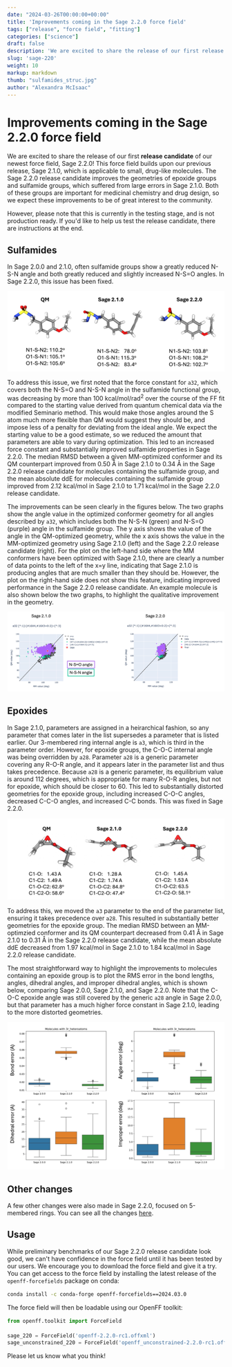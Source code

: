```yaml
---
date: "2024-03-26T00:00:00+00:00"
title: 'Improvements coming in the Sage 2.2.0 force field'
tags: ["release", "force field", "fitting"]
categories: ["science"]
draft: false
description: 'We are excited to share the release of our first release candidate of our newest force field, Sage 2.2.0! '
slug: 'sage-220'
weight: 10
markup: markdown
thumb: "sulfamides_struc.jpg"
author: "Alexandra McIsaac"
---
```


# Improvements coming in the Sage 2.2.0 force field

We are excited to share the release of our first **release candidate** of our newest force field, Sage 2.2.0! 
This force field builds upon our previous release, Sage 2.1.0, which is applicable to small, drug-like molecules.
The Sage 2.2.0 release candidate improves the geometries of epoxide groups and sulfamide groups, which suffered from large errors in Sage 2.1.0.
Both of these groups are important for medicinal chemistry and drug design, so we expect these improvements to be of great interest to the community.

However, please note that this is currently in the testing stage, and is not production ready.
If you'd like to help us test the release candidate, there are instructions at the end.

## Sulfamides
In Sage 2.0.0 and 2.1.0, often sulfamide groups show a greatly reduced N-S-N angle and both greatly reduced and slightly increased N-S=O angles.
In Sage 2.2.0, this issue has been fixed.

![image](sulfamides_struc.jpg)

To address this issue, we first noted that the force constant for `a32`, which covers both the N-S=O and N-S-N angle in the sulfamide functional group, was decreasing by more than 100 kcal/mol/rad<sup>2</sup> over the course of the FF fit compared to the starting value derived from quantum chemical data via the modified Seminario method.
This would make those angles around the S atom much more flexible than QM would suggest they should be, and impose less of a penalty for deviating from the ideal angle.
We expect the starting value to be a good estimate, so we reduced the amount that parameters are able to vary during optimization.
This led to an increased force constant and substantially improved sulfamide properties in Sage 2.2.0.
The median RMSD between a given MM-optimized conformer and its QM counterpart improved from 0.50 Å in Sage 2.1.0 to 0.34 Å in the Sage 2.2.0 release candidate for molecules containing the sulfamide group, and the mean absolute ddE for molecules containing the sulfamide group improved from 2.12 kcal/mol in Sage 2.1.0 to 1.71 kcal/mol in the Sage 2.2.0 release candidate.

The improvements can be seen clearly in the figures below. 
The two graphs show the angle value in the optimized conformer geometry for all angles described by `a32`, which includes both the N-S-N (green) and N-S=O (purple) angle in the sulfamide group. 
The y axis shows the value of the angle in the QM-optimized geometry, while the x axis shows the value in the MM-optimized geometry using Sage 2.1.0 (left) and the Sage 2.2.0 release candidate (right).
For the plot on the left-hand side where the MM conformers have been optimized with Sage 2.1.0, there are clearly a number of data points to the left of the x=y line, indicating that Sage 2.1.0 is producing angles that are much smaller than they should be.
However, the plot on the right-hand side does not show this feature, indicating improved performance in the Sage 2.2.0 release candidate.
An example molecule is also shown below the two graphs, to highlight the qualitative improvement in the geometry.

![image](sulfamides.jpg)

## Epoxides
In Sage 2.1.0, parameters are assigned in a heirarchical fashion, so any parameter that comes later in the list supersedes a parameter that is listed earlier.
Our 3-membered ring internal angle is `a3`, which is third in the parameter order. 
However, for epoxide groups, the C-O-C internal angle was being overridden by `a28`. Parameter `a28` is a generic parameter covering any R-O-R angle, and it appears later in the parameter list and thus takes precedence.
Because `a28` is a generic parameter, its equilibrium value is around 112 degrees, which is appropriate for many R-O-R angles, but not for epoxide, which should be closer to 60. 
This led to substantially distorted geometries for the epoxide group, including increased C-O-C angles, decreased C-C-O angles, and increased C-C bonds.
This was fixed in Sage 2.2.0.

![image](3r_heteroatom_struc.jpg)

To address this, we moved the `a3` parameter to the end of the parameter list, ensuring it takes precedence over `a28`.
This resulted in substantially better geometries for the epoxide group.
The median RMSD between an MM-optimzied conformer and its QM counterpart decreased from 0.41 Å in Sage 2.1.0 to 0.31 Å in the Sage 2.2.0 release candidate, while the mean absolute ddE decreased from 1.97 kcal/mol in Sage 2.1.0 to 1.84 kcal/mol in Sage 2.2.0 release candidate.

The most straightforward way to highlight the improvements to molecules containing an epoxide group is to plot the RMS error in the bond lengths, angles, dihedral angles, and improper dihedral angles, which is shown below, comparing Sage 2.0.0, Sage 2.1.0, and Sage 2.2.0.
Note that the C-O-C epoxide angle was still covered by the generic `a28` angle in Sage 2.0.0, but that parameter has a much higher force constant in Sage 2.1.0, leading to the more distorted geometries.


![image](3r_heteroatom.jpg)

## Other changes

A few other changes were also made in Sage 2.2.0, focused on 5-membered rings. You can see all the changes [here](https://github.com/openforcefield/sage-2.2.0/tree/main).

## Usage

While preliminary benchmarks of our Sage 2.2.0 release candidate look good, we can't have confidence in the force field until it has been tested by our users. 
We encourage you to download the force field and give it a try.
You can get access to the force field by installing the latest release of the `openff-forcefields` package on conda:

```bash
conda install -c conda-forge openff-forcefields==2024.03.0
```

The force field will then be loadable using our OpenFF toolkit:

```python
from openff.toolkit import ForceField

sage_220 = ForceField('openff-2.2.0-rc1.offxml')
sage_unconstrained_220 = ForceField('openff_unconstrained-2.2.0-rc1.offxml')
```

Please let us know what you think!
